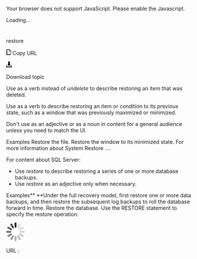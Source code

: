 Your browser does not support JavaScript. Please enable the Javascript.

Loading...

# 

restore

![Copy URL](media/restore/Copy.png)
Copy URL

![Download](media/restore/Download.png)

Download topic

Use as a verb instead of *undelete* to describe restoring an item that was deleted. 

Use
as a verb to describe restoring an item or condition to its previous
state, such as a window that was previously maximized or minimized.

Don't use as an adjective or as a noun in content for a general audience unless you need to match the UI.

Examples
Restore the file. 
Restore the window to its minimized state.
For more information about System Restore ....

For content about SQL Server:

  - Use *restore* to describe restoring a series of one or more database backups. 
  - Use *restore* as an adjective only when necessary.

Examples**
**Under
the full recovery model, first restore one or more data backups, and
then restore the subsequent log backups to roll the database forward in
time. 
Restore the database.
Use the RESTORE statement to specify the restore operation.

![In progress](media/restore/activity-large.gif)

URL :

